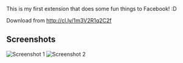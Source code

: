 This is my first extension that does some fun things to Facebook! :D

Download from http://cl.ly/1m3V2R1q2C2f

Screenshots
-----------

![Screenshot 1](http://f.cl.ly/items/1o0Q0l2c1X0v230u1r1u/Screen%20Shot%202012-11-29%20at%203.25.38%20PM.png "Main preview")
![Screenshot 2](http://f.cl.ly/items/3O3c2Q3J2i3P0v2L2q1O/Screen%20Shot%202012-11-29%20at%203.31.59%20PM.png "Status preview")

